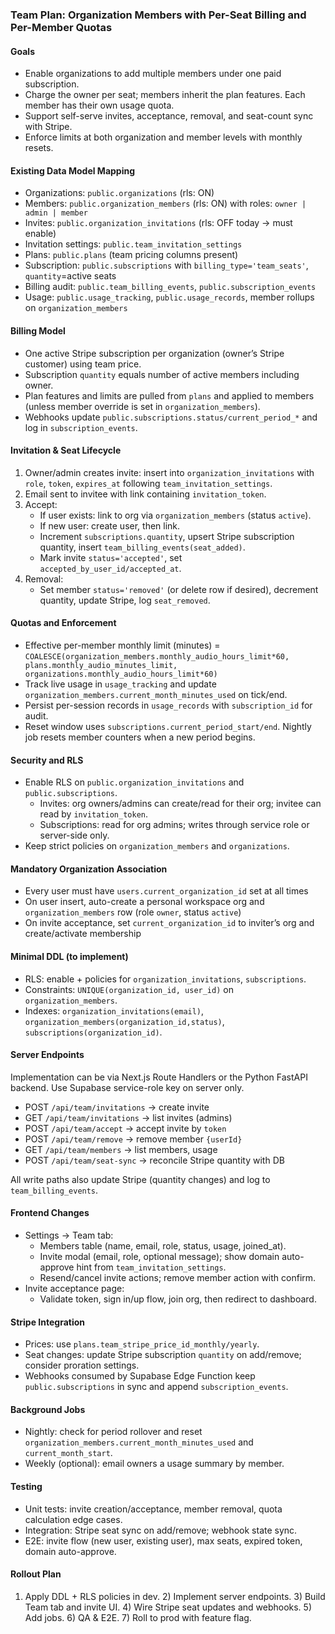 ### Team Plan: Organization Members with Per-Seat Billing and Per-Member Quotas

#### Goals
- Enable organizations to add multiple members under one paid subscription.
- Charge the owner per seat; members inherit the plan features. Each member has their own usage quota.
- Support self-serve invites, acceptance, removal, and seat-count sync with Stripe.
- Enforce limits at both organization and member levels with monthly resets.

#### Existing Data Model Mapping
- Organizations: `public.organizations` (rls: ON)
- Members: `public.organization_members` (rls: ON) with roles: `owner | admin | member`
- Invites: `public.organization_invitations` (rls: OFF today → must enable)
- Invitation settings: `public.team_invitation_settings`
- Plans: `public.plans` (team pricing columns present)
- Subscription: `public.subscriptions` with `billing_type='team_seats'`, `quantity`=active seats
- Billing audit: `public.team_billing_events`, `public.subscription_events`
- Usage: `public.usage_tracking`, `public.usage_records`, member rollups on `organization_members`

#### Billing Model
- One active Stripe subscription per organization (owner’s Stripe customer) using team price.
- Subscription `quantity` equals number of active members including owner.
- Plan features and limits are pulled from `plans` and applied to members (unless member override is set in `organization_members`).
- Webhooks update `public.subscriptions.status/current_period_*` and log in `subscription_events`.

#### Invitation & Seat Lifecycle
1) Owner/admin creates invite: insert into `organization_invitations` with `role`, `token`, `expires_at` following `team_invitation_settings`.
2) Email sent to invitee with link containing `invitation_token`.
3) Accept:
   - If user exists: link to org via `organization_members` (status `active`).
   - If new user: create user, then link.
   - Increment `subscriptions.quantity`, upsert Stripe subscription quantity, insert `team_billing_events(seat_added)`.
   - Mark invite `status='accepted'`, set `accepted_by_user_id/accepted_at`.
4) Removal:
   - Set member `status='removed'` (or delete row if desired), decrement quantity, update Stripe, log `seat_removed`.

#### Quotas and Enforcement
- Effective per-member monthly limit (minutes) =
  `COALESCE(organization_members.monthly_audio_hours_limit*60,
            plans.monthly_audio_minutes_limit,
            organizations.monthly_audio_hours_limit*60)`
- Track live usage in `usage_tracking` and update `organization_members.current_month_minutes_used` on tick/end.
- Persist per-session records in `usage_records` with `subscription_id` for audit.
- Reset window uses `subscriptions.current_period_start/end`. Nightly job resets member counters when a new period begins.

#### Security and RLS
- Enable RLS on `public.organization_invitations` and `public.subscriptions`.
  - Invites: org owners/admins can create/read for their org; invitee can read by `invitation_token`.
  - Subscriptions: read for org admins; writes through service role or server-side only.
- Keep strict policies on `organization_members` and `organizations`.

#### Mandatory Organization Association
- Every user must have `users.current_organization_id` set at all times
- On user insert, auto-create a personal workspace org and `organization_members` row (role `owner`, status `active`)
- On invite acceptance, set `current_organization_id` to inviter’s org and create/activate membership

#### Minimal DDL (to implement)
- RLS: enable + policies for `organization_invitations`, `subscriptions`.
- Constraints: `UNIQUE(organization_id, user_id)` on `organization_members`.
- Indexes: `organization_invitations(email)`, `organization_members(organization_id,status)`, `subscriptions(organization_id)`.

#### Server Endpoints
Implementation can be via Next.js Route Handlers or the Python FastAPI backend. Use Supabase service-role key on server only.
- POST `/api/team/invitations` → create invite
- GET `/api/team/invitations` → list invites (admins)
- POST `/api/team/accept` → accept invite by `token`
- POST `/api/team/remove` → remove member `{userId}`
- GET `/api/team/members` → list members, usage
- POST `/api/team/seat-sync` → reconcile Stripe quantity with DB

All write paths also update Stripe (quantity changes) and log to `team_billing_events`.

#### Frontend Changes
- Settings → Team tab:
  - Members table (name, email, role, status, usage, joined_at).
  - Invite modal (email, role, optional message); show domain auto-approve hint from `team_invitation_settings`.
  - Resend/cancel invite actions; remove member action with confirm.
- Invite acceptance page:
  - Validate token, sign in/up flow, join org, then redirect to dashboard.

#### Stripe Integration
- Prices: use `plans.team_stripe_price_id_monthly/yearly`.
- Seat changes: update Stripe subscription `quantity` on add/remove; consider proration settings.
- Webhooks consumed by Supabase Edge Function keep `public.subscriptions` in sync and append `subscription_events`.

#### Background Jobs
- Nightly: check for period rollover and reset `organization_members.current_month_minutes_used` and `current_month_start`.
- Weekly (optional): email owners a usage summary by member.

#### Testing
- Unit tests: invite creation/acceptance, member removal, quota calculation edge cases.
- Integration: Stripe seat sync on add/remove; webhook state sync.
- E2E: invite flow (new user, existing user), max seats, expired token, domain auto-approve.

#### Rollout Plan
1) Apply DDL + RLS policies in dev. 2) Implement server endpoints. 3) Build Team tab and invite UI. 4) Wire Stripe seat updates and webhooks. 5) Add jobs. 6) QA & E2E. 7) Roll to prod with feature flag.


